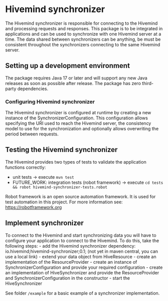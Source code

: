 # Hivemind synchronizer

The Hivemind synchronizer is responsible for connecting to the Hivemind and processing requests and responses. 
This package is to be integrated in applications and can be used to synchronize with one Hivemind server at a time.
The data shared between synchronizers can be anything, be must be consistent throughout the synchronizers connecting to the same Hivemind server.

## Setting up a development environment

The package requires Java 17 or later and will support any new Java releases as soon as possible after release.
The package has zero third-party dependencies.

### Configuring Hivemind synchronizer

The Hivemind synchronizer is configured at runtime by creating a new instance of the SynchronizerConfiguration.
This configuration allows specifying the URI used to reach the Hivemind server, the consistency model to use for the synchronization and optionally allows overwriting the period between requests.

## Testing the Hivemind synchronizer

The Hivemind provides two types of tests to validate the application functions correctly:
- unit tests -> execute `mvn test`
- FUTURE_WORK: integration tests (robot framework) -> execute `cd tests && robot hivemind-synchronizer-tests.robot`

Robot framework is an open source automation framework. It is used for test automation in this project.
For more information see: https://robotframework.org

## Implement synchronizer

To connect to the Hivemind and start synchronizing data you will have to configure your application to connect to the Hivemind.
To do this, take the following steps:
	- add the Hivemind synchronizer dependency: io.hivemind;hivemind-synchronizer;0.1; (not yet in maven central, you can use a local link)
	- extend your data object from HiveResource
	- create an implementation of the ResourceProvider
	- create an instance of SynchronizerConfiguration and provide your required configuration
	- create an implementation of HiveSynchronizer and provide the ResourceProvider and SynchronizerConfiguration in the constructor
	- start the HiveSynchronizer
	
See folder `/example` for a basic example of a synchronizer implementation.

